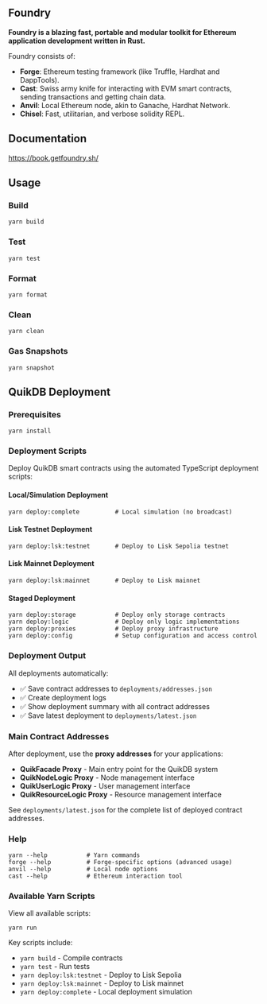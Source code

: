 ## Foundry

**Foundry is a blazing fast, portable and modular toolkit for Ethereum application development written in Rust.**

Foundry consists of:

-   **Forge**: Ethereum testing framework (like Truffle, Hardhat and DappTools).
-   **Cast**: Swiss army knife for interacting with EVM smart contracts, sending transactions and getting chain data.
-   **Anvil**: Local Ethereum node, akin to Ganache, Hardhat Network.
-   **Chisel**: Fast, utilitarian, and verbose solidity REPL.

## Documentation

https://book.getfoundry.sh/

## Usage

### Build

```shell
yarn build
```

### Test

```shell
yarn test
```

### Format

```shell
yarn format
```

### Clean

```shell
yarn clean
```

### Gas Snapshots

```shell
yarn snapshot
```

## QuikDB Deployment

### Prerequisites

```shell
yarn install
```

### Deployment Scripts

Deploy QuikDB smart contracts using the automated TypeScript deployment scripts:

#### Local/Simulation Deployment
```shell
yarn deploy:complete          # Local simulation (no broadcast)
```

#### Lisk Testnet Deployment
```shell
yarn deploy:lsk:testnet       # Deploy to Lisk Sepolia testnet
```

#### Lisk Mainnet Deployment
```shell
yarn deploy:lsk:mainnet       # Deploy to Lisk mainnet
```

#### Staged Deployment
```shell
yarn deploy:storage           # Deploy only storage contracts
yarn deploy:logic             # Deploy only logic implementations
yarn deploy:proxies           # Deploy proxy infrastructure
yarn deploy:config            # Setup configuration and access control
```

### Deployment Output

All deployments automatically:
- ✅ Save contract addresses to `deployments/addresses.json`
- ✅ Create deployment logs
- ✅ Show deployment summary with all contract addresses
- ✅ Save latest deployment to `deployments/latest.json`

### Main Contract Addresses

After deployment, use the **proxy addresses** for your applications:
- **QuikFacade Proxy** - Main entry point for the QuikDB system
- **QuikNodeLogic Proxy** - Node management interface
- **QuikUserLogic Proxy** - User management interface  
- **QuikResourceLogic Proxy** - Resource management interface

See `deployments/latest.json` for the complete list of deployed contract addresses.

### Help

```shell
yarn --help           # Yarn commands
forge --help          # Forge-specific options (advanced usage)
anvil --help          # Local node options
cast --help           # Ethereum interaction tool
```

### Available Yarn Scripts

View all available scripts:
```shell
yarn run
```

Key scripts include:
- `yarn build` - Compile contracts
- `yarn test` - Run tests
- `yarn deploy:lsk:testnet` - Deploy to Lisk Sepolia
- `yarn deploy:lsk:mainnet` - Deploy to Lisk mainnet
- `yarn deploy:complete` - Local deployment simulation
